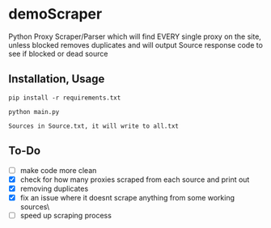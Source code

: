 # demoScraper
Python Proxy Scraper/Parser which will find EVERY single proxy on the site, unless blocked
removes duplicates and will output Source response code to see if blocked or dead source

## Installation, Usage
```
pip install -r requirements.txt

python main.py

Sources in Source.txt, it will write to all.txt
```

## To-Do
- [ ] make code more clean
- [x] check for how many proxies scraped from each source and print out
- [x] removing duplicates
- [x] fix an issue where it doesnt scrape anything from some working sources\
- [ ] speed up scraping process
